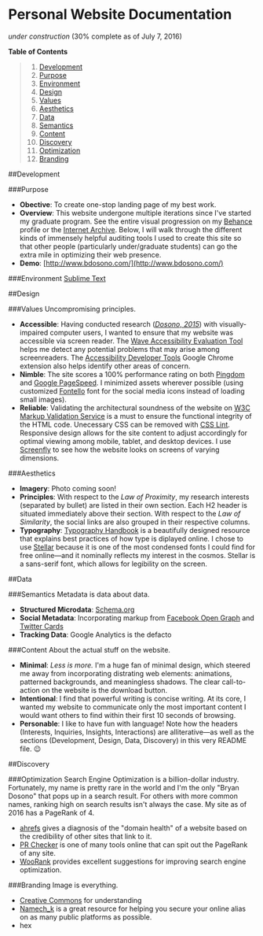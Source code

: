 # Personal Website Documentation
*under construction* (30% complete as of July 7, 2016)

**Table of Contents**

> 1. [Development](#development)
>  1. [Purpose](#purpose)
>  2. [Environment](#environment)
> 2. [Design](#design)
>  1. [Values](#values)
>  2. [Aesthetics](#aesthetics) 
> 3. [Data](#data)
>  1. [Semantics](#semantics)
>  2. [Content](#content)
> 4. [Discovery](#discovery)
>  1. [Optimization](#optimization)
>  2. [Branding](#branding)

##Development

###Purpose
+ **Obective**: To create one-stop landing page of my best work.
+ **Overview**: This website undergone multiple iterations since I've started my graduate program. See the entire visual progression on my [Behance](https://www.behance.net/gallery/38857453/Personal-Website) profile or the [Internet Archive](https://web.archive.org/web/*/http://www.bdosono.com/). Below, I will walk through the different kinds of immensely helpful auditing tools I used to create this site so that other people (particularly under/graduate students) can go the extra mile in optimizing their web presence.
+ **Demo**: [http://www.bdosono.com/](http://www.bdosono.com/)

###Environment
[Sublime Text](https://www.sublimetext.com/)

##Design 

###Values
Uncompromising principles.
+ **Accessible**: Having conducted research ([*Dosono, 2015*](https://www.usenix.org/system/files/conference/soups2015/soups15-paper-dosono.pdf)) with visually-impaired computer users, I wanted to ensure that my website was accessible via screen reader. The [Wave Accessibility Evaluation Tool](http://wave.webaim.org/report#/http://www.bdosono.com/) helps me detect any potential problems that may arise among screenreaders. The [Accessibility Developer Tools](https://chrome.google.com/webstore/detail/accessibility-developer-t/fpkknkljclfencbdbgkenhalefipecmb) Google Chrome extension also helps identify other areas of concern. 
+ **Nimble**: The site scores a 100% performance rating on both [Pingdom](https://tools.pingdom.com/#!/bGotxy/http://www.bdosono.com/) and [Google PageSpeed](https://developers.google.com/speed/pagespeed/insights/?url=http%3A%2F%2Fwww.bdosono.com%2F). I minimized assets wherever possible (using customized [Fontello](http://fontello.com/) font for the social media icons instead of loading small images).
+ **Reliable**: Validating the architectural soundness of the website on [W3C Markup Validation Service](https://validator.w3.org/) is a must to ensure the functional integrity of the HTML code. Unecessary CSS can be removed with [CSS Lint](http://csslint.net/). Responsive design allows for the site content to adjust accordingly for optimal viewing among mobile, tablet, and desktop devices. I use [Screenfly](http://quirktools.com/screenfly/#u=http%3A//www.bdosono.com/&w=1024&h=600&s=1) to see how the website looks on screens of varying dimensions.

###Aesthetics
+ **Imagery**: Photo coming soon!
+ **Principles**: With respect to the *Law of Proximity*, my research interests (separated by bullet) are listed in their own section. Each H2 header is situated immediately above their section. With respect to the *Law of Similarity*, the social links are also grouped in their respective columns.
+ **Typography**: [Typography Handbook](http://typographyhandbook.com/) is a beautifully designed resource that explains best practices of how type is diplayed online. I chose to use [Stellar](http://pangrampangram.com/stellar.html) because it is one of the most condensed fonts I could find for free online—and it nominally reflects my interest in the cosmos. Stellar is a sans-serif font, which allows for legibility on the screen.

##Data

###Semantics
Metadata is data about data. 
+ **Structured Microdata**: [Schema.org](http://schema.org/)
+ **Social Metadata**: Incorporating markup from [Facebook Open Graph](https://developers.facebook.com/docs/sharing/webmasters) and [Twitter Cards](https://dev.twitter.com/cards/overview)
+ **Tracking Data**: Google Analytics is the defacto 

###Content
About the actual stuff on the website.
+ **Minimal**: _Less is more._ I'm a huge fan of minimal design, which steered me away from incorporating distrating web elements: animations, patterned backgrounds, and meaningless shadows. The clear call-to-action on the website is the download button. 
+ **Intentional**: I find that powerful writing is concise writing. At its core, I wanted my website to communicate only the most important content I would want others to find within their first 10 seconds of browsing.
+ **Personable**: I like to have fun with language! Note how the headers (Interests, Inquiries, Insights, Interactions) are alliterative—as well as the sections (Development, Design, Data, Discovery) in this very README file. :wink:

##Discovery

###Optimization
Search Engine Optimization is a billion-dollar industry. Fortunately, my name is pretty rare in the world and I'm the only "Bryan Dosono" that pops up in a search result. For others with more common names, ranking high on search results isn't always the case.  My site as of 2016 has a PageRank of 4. 
+ [ahrefs](https://ahrefs.com/) gives a diagnosis of the "domain health" of a website based on the credibility of other sites that link to it.
+ [PR Checker](http://www.prchecker.info/) is one of many tools online that can spit out the PageRank of any site.
+ [WooRank](https://www.woorank.com/) provides excellent suggestions for improving search engine optimization.

###Branding
Image is everything.
+ [Creative Commons](https://creativecommons.org/) for understanding 
+ [Namech_k](https://namechk.com/) is a great resource for helping you secure your online alias on as many public platforms as possible. 
+ hex
